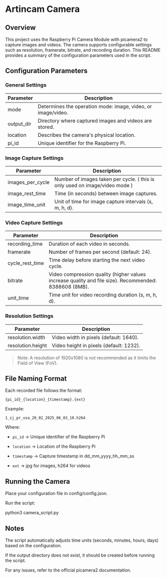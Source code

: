 # Artincam Camera

## Overview
This project uses the Raspberry Pi Camera Module with picamera2 to capture images and videos. The camera supports configurable settings such as resolution, framerate, bitrate, and recording duration. This README provides a summary of the configuration parameters used in the script.

## Configuration Parameters

### General Settings
| Parameter         | Description |
|------------------|-------------|
| mode           | Determines the operation mode: image, video, or image/video. |
| output_dir     | Directory where captured images and videos are stored. |
| location       | Describes the camera's physical location. |
| pi_id          | Unique identifier for the Raspberry Pi. |

### Image Capture Settings
| Parameter           | Description |
|--------------------|-------------|
| images_per_cycle | Number of images taken per cycle. ( this is only used on image/video mode )|
| image_rest_time  | Time (in seconds) between image captures. |
| image_time_unit  | Unit of time for image capture intervals (s, m, h, d). |

### Video Capture Settings
| Parameter          | Description |
|-------------------|-------------|
| recording_time  | Duration of each video in seconds. |
| framerate       | Number of frames per second (default: 24). |
| cycle_rest_time | Time delay before starting the next video cycle. |
| bitrate         | Video compression quality (higher values increase quality and file size). Recommended: 8388608 (8MB). |
| unit_time       | Time unit for video recording duration (s, m, h, d). |

### Resolution Settings
| Parameter      | Description |
|--------------|-------------|
| resolution.width  | Video width in pixels (default: 1640). |
| resolution.height | Video height in pixels (default: 1232). |

> Note: A resolution of 1920x1080 is not recommended as it limits the Field of View (FoV).

## File Naming Format
Each recorded file follows the format:

```shell
{pi_id}_{location}_{timestamp}.{ext}
```

Example:

```shell
1_sj_pr_usa_20_02_2025_06_03_10.h264
```

Where:

* `pi_id` → Unique identifier of the Raspberry Pi

* `location` → Location of the Raspberry Pi

* `timestamp` → Capture timestamp in dd_mm_yyyy_hh_mm_ss

* `ext` → jpg for images, h264 for videos

## Running the Camera

Place your configuration file in config/config.json.

Run the script:

python3 camera_script.py

## Notes

The script automatically adjusts time units (seconds, minutes, hours, days) based on the configuration.

If the output directory does not exist, it should be created before running the script.

For any issues, refer to the official picamera2 documentation.

